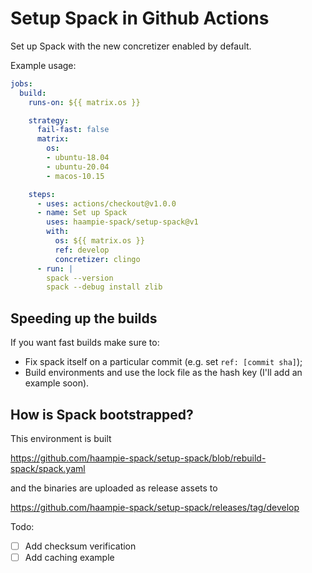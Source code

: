 # Setup Spack in Github Actions

Set up Spack with the new concretizer enabled by default.

Example usage:

```yaml
jobs:
  build:
    runs-on: ${{ matrix.os }}

    strategy:
      fail-fast: false
      matrix:
        os:
        - ubuntu-18.04
        - ubuntu-20.04
        - macos-10.15

    steps:
      - uses: actions/checkout@v1.0.0
      - name: Set up Spack
        uses: haampie-spack/setup-spack@v1
        with:
          os: ${{ matrix.os }}
          ref: develop
          concretizer: clingo
      - run: |
        spack --version
        spack --debug install zlib
```

## Speeding up the builds

If you want fast builds make sure to:

- Fix spack itself on a particular commit (e.g. set `ref: [commit sha]`);
- Build environments and use the lock file as the hash key (I'll add an example soon).


## How is Spack bootstrapped?

This environment is built

https://github.com/haampie-spack/setup-spack/blob/rebuild-spack/spack.yaml

and the binaries are uploaded as release assets to

https://github.com/haampie-spack/setup-spack/releases/tag/develop

Todo:
- [ ] Add checksum verification
- [ ] Add caching example

